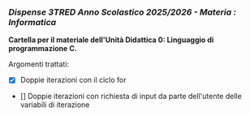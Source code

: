 ### *Dispense 3TRED Anno Scolastico 2025/2026 - Materia : Informatica*

**Cartella per il materiale dell'Unità Didattica 0: Linguaggio di programmazione C.**

Argomenti trattati:
- [x] Doppie iterazioni con il ciclo for
- [] Doppie iterazioni con richiesta di input da parte dell'utente delle variabili di iterazione
